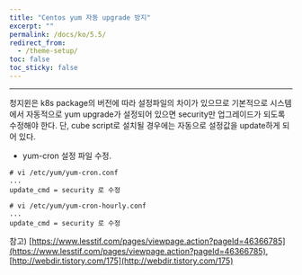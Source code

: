```yaml
---
title: "Centos yum 자동 upgrade 방지"
excerpt: ""
permalink: /docs/ko/5.5/
redirect_from:
  - /theme-setup/
toc: false
toc_sticky: false
---
```


---
청지윈은 k8s package의 버전에 따라 설정파일의 차이가 있으므로 기본적으로 시스템에서 자동적으로 yum upgrade가 설정되어 있으면 security만 업그레이드가 되도록 수정해야 한다. 단, cube script로 설치될 경우에는 자동으로 설정값을 update하게 되어 있다.

* yum-cron 설정 파일 수정.

```
# vi /etc/yum/yum-cron.conf
...
update_cmd = security 로 수정

# vi /etc/yum/yum-cron-hourly.conf
...
update_cmd = security 로 수정
```

참고) [https://www.lesstif.com/pages/viewpage.action?pageId=46366785](https://www.lesstif.com/pages/viewpage.action?pageId=46366785), [http://webdir.tistory.com/175](http://webdir.tistory.com/175)
